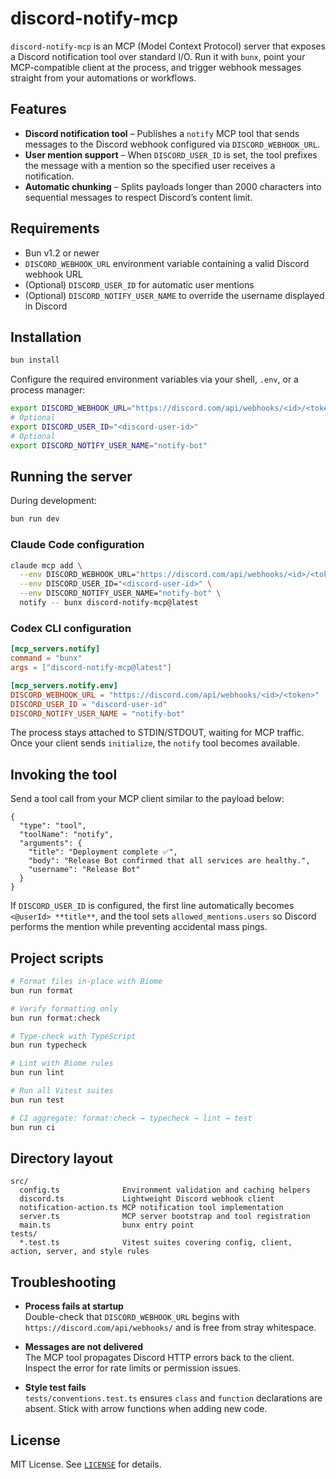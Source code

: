 # discord-notify-mcp

`discord-notify-mcp` is an MCP (Model Context Protocol) server that exposes a Discord notification tool over standard I/O. Run it with `bunx`, point your MCP-compatible client at the process, and trigger webhook messages straight from your automations or workflows.

## Features

- **Discord notification tool** – Publishes a `notify` MCP tool that sends messages to the Discord webhook configured via `DISCORD_WEBHOOK_URL`.
- **User mention support** – When `DISCORD_USER_ID` is set, the tool prefixes the message with a mention so the specified user receives a notification.
- **Automatic chunking** – Splits payloads longer than 2000 characters into sequential messages to respect Discord’s content limit.

## Requirements

- Bun v1.2 or newer
- `DISCORD_WEBHOOK_URL` environment variable containing a valid Discord webhook URL
- (Optional) `DISCORD_USER_ID` for automatic user mentions
- (Optional) `DISCORD_NOTIFY_USER_NAME` to override the username displayed in Discord

## Installation

```bash
bun install
```

Configure the required environment variables via your shell, `.env`, or a process manager:

```bash
export DISCORD_WEBHOOK_URL="https://discord.com/api/webhooks/<id>/<token>"
# Optional
export DISCORD_USER_ID="<discord-user-id>"
# Optional
export DISCORD_NOTIFY_USER_NAME="notify-bot"
```

## Running the server

During development:

```bash
bun run dev
```

### Claude Code configuration

```bash
claude mcp add \
  --env DISCORD_WEBHOOK_URL="https://discord.com/api/webhooks/<id>/<token>" \
  --env DISCORD_USER_ID="<discord-user-id>" \
  --env DISCORD_NOTIFY_USER_NAME="notify-bot" \
  notify -- bunx discord-notify-mcp@latest
```

### Codex CLI configuration

```toml
[mcp_servers.notify]
command = "bunx"
args = ["discord-notify-mcp@latest"]

[mcp_servers.notify.env]
DISCORD_WEBHOOK_URL = "https://discord.com/api/webhooks/<id>/<token>"
DISCORD_USER_ID = "discord-user-id"
DISCORD_NOTIFY_USER_NAME = "notify-bot"
```

The process stays attached to STDIN/STDOUT, waiting for MCP traffic. Once your client sends `initialize`, the `notify` tool becomes available.

## Invoking the tool

Send a tool call from your MCP client similar to the payload below:

```jsonc
{
  "type": "tool",
  "toolName": "notify",
  "arguments": {
    "title": "Deployment complete ✅",
    "body": "Release Bot confirmed that all services are healthy.",
    "username": "Release Bot"
  }
}
```

If `DISCORD_USER_ID` is configured, the first line automatically becomes `<@userId> **title**`, and the tool sets `allowed_mentions.users` so Discord performs the mention while preventing accidental mass pings.

## Project scripts

```bash
# Format files in-place with Biome
bun run format

# Verify formatting only
bun run format:check

# Type-check with TypeScript
bun run typecheck

# Lint with Biome rules
bun run lint

# Run all Vitest suites
bun run test

# CI aggregate: format:check → typecheck → lint → test
bun run ci
```

## Directory layout

```
src/
  config.ts              Environment validation and caching helpers
  discord.ts             Lightweight Discord webhook client
  notification-action.ts MCP notification tool implementation
  server.ts              MCP server bootstrap and tool registration
  main.ts                bunx entry point
tests/
  *.test.ts              Vitest suites covering config, client, action, server, and style rules
```

## Troubleshooting

- **Process fails at startup**  
  Double-check that `DISCORD_WEBHOOK_URL` begins with `https://discord.com/api/webhooks/` and is free from stray whitespace.

- **Messages are not delivered**  
  The MCP tool propagates Discord HTTP errors back to the client. Inspect the error for rate limits or permission issues.

- **Style test fails**  
  `tests/conventions.test.ts` ensures `class` and `function` declarations are absent. Stick with arrow functions when adding new code.

## License

MIT License. See [`LICENSE`](./LICENSE) for details.
